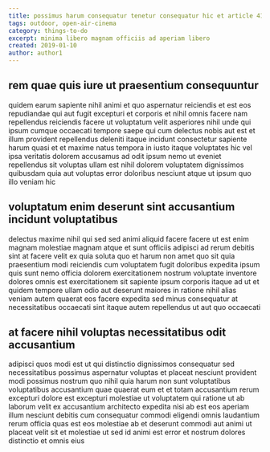 ```yaml
---
title: possimus harum consequatur tenetur consequatur hic et article 4100
tags: outdoor, open-air-cinema
category: things-to-do
excerpt: minima libero magnam officiis ad aperiam libero
created: 2019-01-10
author: author1
---
```


## rem quae quis iure ut praesentium consequuntur

quidem earum sapiente nihil animi et quo aspernatur reiciendis et est eos repudiandae qui aut fugit excepturi et corporis et nihil omnis facere nam repellendus reiciendis facere ut voluptatum velit asperiores nihil unde qui ipsum cumque occaecati tempore saepe qui cum delectus nobis aut est et illum provident repellendus deleniti itaque incidunt consectetur sapiente harum quasi et et maxime natus tempora in iusto itaque voluptates hic vel ipsa veritatis dolorem accusamus ad odit ipsum nemo ut eveniet repellendus sit voluptas ullam est nihil dolorem voluptatem dignissimos quibusdam quia aut voluptas error doloribus nesciunt atque ut ipsum quo illo veniam hic

## voluptatum enim deserunt sint accusantium incidunt voluptatibus

delectus maxime nihil qui sed sed animi aliquid facere facere ut est enim magnam molestiae magnam atque et sunt officiis adipisci ad rerum debitis sint at facere velit ex quia soluta quo et harum non amet quo sit quia praesentium modi reiciendis cum voluptatem fugit doloribus expedita ipsum quis sunt nemo officia dolorem exercitationem nostrum voluptate inventore dolores omnis est exercitationem sit sapiente ipsum corporis itaque ad ut et quidem tempore ullam odio aut deserunt maiores in ratione nihil alias veniam autem quaerat eos facere expedita sed minus consequatur at necessitatibus occaecati sint itaque autem repellendus ut aut quo occaecati

## at facere nihil voluptas necessitatibus odit accusantium

adipisci quos modi est ut qui distinctio dignissimos consequatur sed necessitatibus possimus aspernatur voluptas et placeat nesciunt provident modi possimus nostrum quo nihil quia harum non sunt voluptatibus voluptatibus accusantium quae quaerat eum et et totam accusantium rerum excepturi dolore est excepturi molestiae ut voluptatem qui ratione ut ab laborum velit ex accusantium architecto expedita nisi ab est eos aperiam illum nesciunt debitis cum consequatur commodi eligendi omnis laudantium rerum officia quas est eos molestiae ab et deserunt commodi aut animi ut placeat velit sit et molestiae ut sed id animi est error et nostrum dolores distinctio et omnis eius
